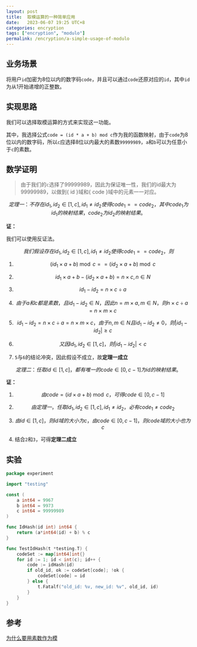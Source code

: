 ```yaml
---
layout: post
title:  取模运算的一种简单应用
date:   2023-06-07 19:25 UTC+8
categories: encryption
tags: ["encryption", "modulo"]
permalink: /encryption/a-simple-usage-of-modulo
---
```


## 业务场景

将用户`id`加密为8位以内的数字码`code`，并且可以通过`code`还原对应的`id`，其中`id`为从1开始递增的正整数。

## 实现思路

我们可以选择取模运算的方式来实现这一功能。

其中，我选择公式`code = (id * a + b) mod c`作为我的函数映射，由于`code`为8位以内的数字码，所以`c`应选择8位以内最大的素数`99999989`，`a`和`b`可以为任意小于`c`的素数。

## 数学证明

> 由于我们的`c`选择了99999989，因此为保证唯一性，我们的id最大为99999989，以做到{ id }域和{ code }域中的元素一一对应。

$$定理一：不存在id_1, id_2 \in[1, c], id_1 \neq id_2使得code_1 == code_2，其中code_1为id_1的映射结果，code_2为id_2的映射结果。$$

**证：**

我们可以使用反证法。

$$我们假设存在id_1, id_2 \in[1, c], id_1 \neq id_2使得code_1 == code_2，则$$

1. $$(id_1 \times a + b) \bmod c == (id_2 \times a + b) \bmod c$$

2. $$id_1 \times a + b - (id_2 \times a + b) = n \times c,\,n\in N $$
3. $$id_1 - id_2 = n \times c \div a$$
4. $$由于a和c都是素数，且id_1-id_2 \in N，因此n = m \times a, m \in N，则n \times c \div a = n \times m \times c$$
5. $$id_1 - id_2 = n \times c \div a = n \times m \times c，由于n,m \in N且id_1 - id_2 \neq 0，则\left| id_1-id_2 \right| \geq c$$
6. $$又因id_1, id_2 \in[1, c]，则\left| id_1-id_2 \right| < c$$
7. `5`与`6`的结论冲突，因此假设不成立，故**定理一成立**

$$定理二：任取id \in[1, c]，都有唯一的code \in [0, c-1]为id的映射结果。$$

**证：**

1. $$由code = (id \times a + b) \bmod c，可得code \in [0, c-1]$$

2. $$由定理一，任取id_1, id_2 \in[1, c], id_1 \neq id_2，必有code_1 \neq code_2$$

3. $$由 id \in [1, c]，则id域的大小为c，由code \in [0, c-1]，则code域的大小也为c$$
4. 结合`2`和`3`，可得**定理二成立**

## 实验

```go
package experiment

import "testing"

const (
	a int64 = 9967
	b int64 = 9973
	c int64 = 99999989
)

func IdHash(id int) int64 {
	return (a*int64(id) + b) % c
}

func TestIdHash(t *testing.T) {
	codeSet := map[int64]int{}
	for id := 1; id < int(c); id++ {
		code := idHash(id)
		if old_id, ok := codeSet[code]; !ok {
			codeSet[code] = id
		} else {
			t.Fatalf("old_id: %v, new_id: %v", old_id, id)
		}
	}
}
```

## 参考

[为什么要用素数作为模](https://flat2010.github.io/2018/04/19/%E6%A8%A1%E8%BF%90%E7%AE%97%E4%B8%AD%E4%B8%BA%E4%BD%95%E8%A6%81%E7%94%A8%E7%B4%A0%E6%95%B0%E4%BD%9C%E4%B8%BA%E6%A8%A1/)